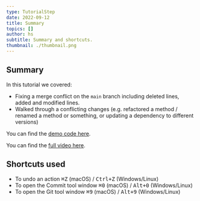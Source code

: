 ```yaml
---
type: TutorialStep
date: 2022-09-12
title: Summary
topics: []
author: hs
subtitle: Summary and shortcuts.
thumbnail: ./thumbnail.png
---
```


## Summary

In this tutorial we covered:

- Fixing a merge conflict on the `main` branch including deleted lines, added and modified lines.
- Walked through a conflicting changes (e.g. refactored a method / renamed a method or something, or updating a dependency to different versions)

You can find the [demo code here](https://github.com/mlvandijk/gitdemo).

You can find the [full video here](https://www.youtube.com/watch?v=bPX9VHjviEM).

## Shortcuts used

- To undo an action <kbd>⌘Z</kbd> (macOS) / <kbd>Ctrl+Z</kbd> (Windows/Linux)
- To open the Commit tool window <kbd>⌘0</kbd> (macOS) / <kbd>Alt+0</kbd> (Windows/Linux)
- To open the Git tool window <kbd>⌘9</kbd> (macOS) / <kbd>Alt+9</kbd> (Windows/Linux)
